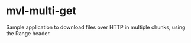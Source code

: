 # mvl-multi-get
Sample application to download files over HTTP in multiple chunks, using the Range header.
